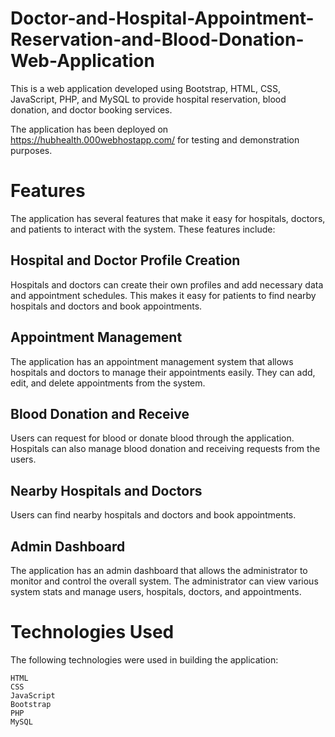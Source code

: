 # Doctor-and-Hospital-Appointment-Reservation-and-Blood-Donation-Web-Application

This is a web application developed using Bootstrap, HTML, CSS, JavaScript, PHP, and MySQL to provide hospital reservation, blood donation, and doctor booking services.

The application has been deployed on https://hubhealth.000webhostapp.com/ for testing and demonstration purposes.

# Features
The application has several features that make it easy for hospitals, doctors, and patients to interact with the system. These features include:

## Hospital and Doctor Profile Creation
Hospitals and doctors can create their own profiles and add necessary data and appointment schedules. This makes it easy for patients to find nearby hospitals and doctors and book appointments.

## Appointment Management
The application has an appointment management system that allows hospitals and doctors to manage their appointments easily. They can add, edit, and delete appointments from the system.

## Blood Donation and Receive
Users can request for blood or donate blood through the application. Hospitals can also manage blood donation and receiving requests from the users.

## Nearby Hospitals and Doctors
Users can find nearby hospitals and doctors and book appointments.

## Admin Dashboard
The application has an admin dashboard that allows the administrator to monitor and control the overall system. The administrator can view various system stats and manage users, hospitals, doctors, and appointments.

# Technologies Used
The following technologies were used in building the application:

    HTML
    CSS
    JavaScript
    Bootstrap
    PHP
    MySQL
